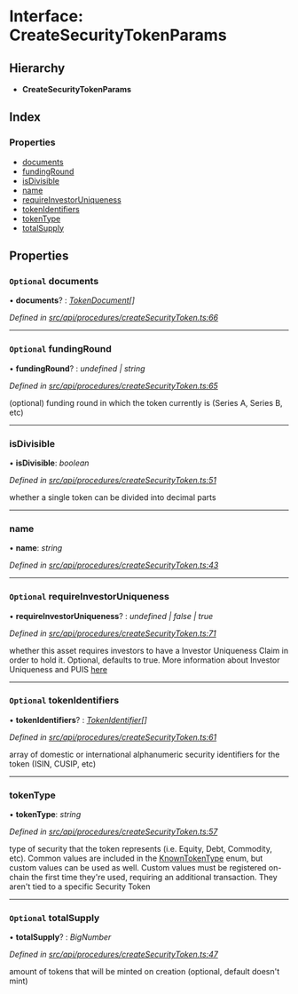 # Interface: CreateSecurityTokenParams

## Hierarchy

* **CreateSecurityTokenParams**

## Index

### Properties

* [documents](createsecuritytokenparams.md#optional-documents)
* [fundingRound](createsecuritytokenparams.md#optional-fundinground)
* [isDivisible](createsecuritytokenparams.md#isdivisible)
* [name](createsecuritytokenparams.md#name)
* [requireInvestorUniqueness](createsecuritytokenparams.md#optional-requireinvestoruniqueness)
* [tokenIdentifiers](createsecuritytokenparams.md#optional-tokenidentifiers)
* [tokenType](createsecuritytokenparams.md#tokentype)
* [totalSupply](createsecuritytokenparams.md#optional-totalsupply)

## Properties

### `Optional` documents

• **documents**? : *[TokenDocument](tokendocument.md)[]*

*Defined in [src/api/procedures/createSecurityToken.ts:66](https://github.com/PolymathNetwork/polymesh-sdk/blob/2a4e4111/src/api/procedures/createSecurityToken.ts#L66)*

___

### `Optional` fundingRound

• **fundingRound**? : *undefined | string*

*Defined in [src/api/procedures/createSecurityToken.ts:65](https://github.com/PolymathNetwork/polymesh-sdk/blob/2a4e4111/src/api/procedures/createSecurityToken.ts#L65)*

(optional) funding round in which the token currently is (Series A, Series B, etc)

___

###  isDivisible

• **isDivisible**: *boolean*

*Defined in [src/api/procedures/createSecurityToken.ts:51](https://github.com/PolymathNetwork/polymesh-sdk/blob/2a4e4111/src/api/procedures/createSecurityToken.ts#L51)*

whether a single token can be divided into decimal parts

___

###  name

• **name**: *string*

*Defined in [src/api/procedures/createSecurityToken.ts:43](https://github.com/PolymathNetwork/polymesh-sdk/blob/2a4e4111/src/api/procedures/createSecurityToken.ts#L43)*

___

### `Optional` requireInvestorUniqueness

• **requireInvestorUniqueness**? : *undefined | false | true*

*Defined in [src/api/procedures/createSecurityToken.ts:71](https://github.com/PolymathNetwork/polymesh-sdk/blob/2a4e4111/src/api/procedures/createSecurityToken.ts#L71)*

whether this asset requires investors to have a Investor Uniqueness Claim in order
  to hold it. Optional, defaults to true. More information about Investor Uniqueness and PUIS [here](https://developers.polymesh.live/introduction/identity#polymesh-unique-identity-system-puis)

___

### `Optional` tokenIdentifiers

• **tokenIdentifiers**? : *[TokenIdentifier](tokenidentifier.md)[]*

*Defined in [src/api/procedures/createSecurityToken.ts:61](https://github.com/PolymathNetwork/polymesh-sdk/blob/2a4e4111/src/api/procedures/createSecurityToken.ts#L61)*

array of domestic or international alphanumeric security identifiers for the token (ISIN, CUSIP, etc)

___

###  tokenType

• **tokenType**: *string*

*Defined in [src/api/procedures/createSecurityToken.ts:57](https://github.com/PolymathNetwork/polymesh-sdk/blob/2a4e4111/src/api/procedures/createSecurityToken.ts#L57)*

type of security that the token represents (i.e. Equity, Debt, Commodity, etc). Common values are included in the
  [KnownTokenType](../enums/knowntokentype.md) enum, but custom values can be used as well. Custom values must be registered on-chain the first time
  they're used, requiring an additional transaction. They aren't tied to a specific Security Token

___

### `Optional` totalSupply

• **totalSupply**? : *BigNumber*

*Defined in [src/api/procedures/createSecurityToken.ts:47](https://github.com/PolymathNetwork/polymesh-sdk/blob/2a4e4111/src/api/procedures/createSecurityToken.ts#L47)*

amount of tokens that will be minted on creation (optional, default doesn't mint)
